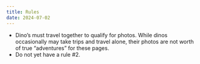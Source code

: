 ```yaml
---
title: Rules
date: 2024-07-02
---
```


* Dino’s must travel together to qualify for photos. While dinos occasionally may take trips and travel alone, their photos are not worth of true “adventures” for these pages.
* Do not yet have a rule #2. 


